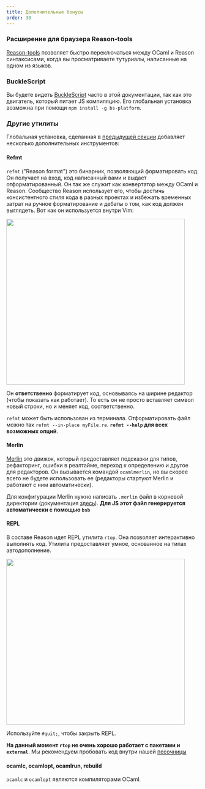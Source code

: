 ```yaml
---
title: Дополнительные бонусы
order: 30
---
```


### Расширение для браузера Reason-tools

[Reason-tools](https://github.com/reasonml/reason-tools) позволяет быстро переключаться между OCaml и Reason
синтаксисами, когда вы просматриваете тутуриалы, написанные на одном из языков.

### BuckleScript

Вы будете видеть [BuckleScript](http://bucklescript.github.io/bucklescript/Manual.html) часто в этой документации, так как это двигатель, который питает JS компиляцию. Его глобальная
установка возможна при помощи `npm install -g bs-platform`.

### Другие утилиты

Глобальная установка, сделанная в [предыдущей секции](./global-installation) добавляет несколько дополнительных инструментов:

#### Refmt

`refmt` ("Reason format") это бинарник, позволяющий форматировать код. Он получает на вход, код написанный вами и
выдает отформатированный. Он так же служит как конвертатор между OCaml и Reason. Сообщество Reason использует его,
чтобы достичь консистентного стиля кода в разных проектах и избежать временных затрат на ручное форматирование
и дебаты о том, как код должен выглядеть. Вот как он используется внутри Vim:

<img width="466" height="433" src="https://user-images.githubusercontent.com/1909539/28570942-3bd962a2-70f5-11e7-8934-1b7f249d7814.gif" style="max-width:466px; max-height:433px;" />


Он **ответственно** форматирует код, основываясь на ширине редактор (чтобы показать как работает). То есть он не
просто вставляет символ новый строки, но и меняет код, соответственно.

`refmt` может быть использован из терминала. Отформатировать файл можно так `refmt --in-place myFile.re`.
**`refmt --help` для всех возможных опций**.

#### Merlin

[Merlin](https://github.com/ocaml/merlin) это движок, который предоставляет подсказки для типов, рефакторинг,
ошибки в реалтайме, переход к определению и другое для редакторов. Он вызывается командой `ocamlmerlin`, но вы
скорее всего не будете использовать ее (редакторы стартуют Merlin и работают с ним автоматически).

Для конфигурации Merlin нужно написать `.merlin` файл в корневой директории
 (документация [здесь](https://github.com/ocaml/merlin/wiki/project-configuration)). **Для JS этот файл
 генерируется автоматически с помощью `bsb`**

#### REPL

В составе Reason идет REPL утилита `rtop`. Она позволяет интерактивно выполнять код. Утилита предоставляет
умное, основанное на типах автодополнение.

<img src="https://user-images.githubusercontent.com/1909539/28570943-3bd9eb00-70f5-11e7-981c-4846719c0943.gif" style="width:100%; max-width:466px; max-height:433px;">

Используйте `#quit;`, чтобы закрыть REPL.

**На данный момент `rtop` не очень хорошо работает с пакетами и `external`**. Мы рекомендуем пробовать код внутри нашей [песочницы](/try)

#### ocamlc, ocamlopt, ocamlrun, rebuild

`ocamlc` и `ocamlopt` являются компиляторами OCaml.
